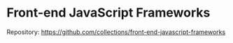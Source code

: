 # Front-end JavaScript Frameworks

Repository: https://github.com/collections/front-end-javascript-frameworks